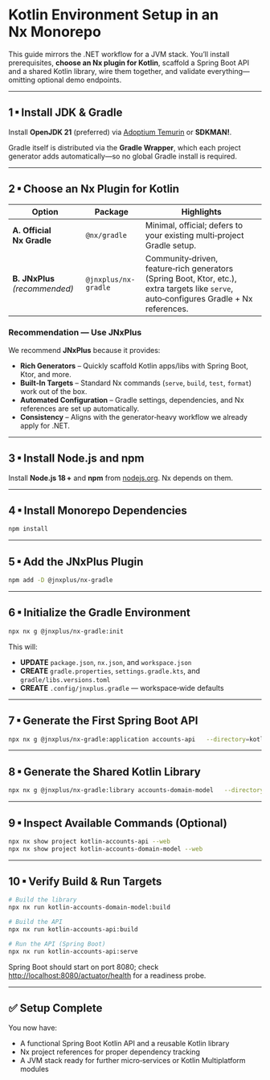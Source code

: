 # Kotlin Environment Setup in an Nx Monorepo

This guide mirrors the .NET workflow for a JVM stack. You’ll install prerequisites, **choose an Nx plugin for Kotlin**, scaffold a Spring Boot API and a shared Kotlin library, wire them together, and validate everything—omitting optional demo endpoints.

---

## 1 ▪ Install JDK & Gradle

Install **OpenJDK 21** (preferred) via [Adoptium Temurin](https://adoptium.net/) or **SDKMAN!**.

Gradle itself is distributed via the **Gradle Wrapper**, which each project generator adds automatically—so no global Gradle install is required.

---

## 2 ▪ Choose an Nx Plugin for Kotlin

| Option                         | Package              | Highlights                                                                                                                               |
| ------------------------------ | -------------------- | ---------------------------------------------------------------------------------------------------------------------------------------- |
| **A. Official Nx Gradle**      | `@nx/gradle`         | Minimal, official; defers to your existing multi‑project Gradle setup.                                                                   |
| **B. JNxPlus** _(recommended)_ | `@jnxplus/nx-gradle` | Community‑driven, feature‑rich generators (Spring Boot, Ktor, etc.), extra targets like `serve`, auto‑configures Gradle + Nx references. |

### Recommendation — Use JNxPlus

We recommend **JNxPlus** because it provides:

- **Rich Generators** – Quickly scaffold Kotlin apps/libs with Spring Boot, Ktor, and more.
- **Built‑In Targets** – Standard Nx commands (`serve`, `build`, `test`, `format`) work out of the box.
- **Automated Configuration** – Gradle settings, dependencies, and Nx references are set up automatically.
- **Consistency** – Aligns with the generator‑heavy workflow we already apply for .NET.

---

## 3 ▪ Install Node.js and npm

Install **Node.js 18 +** and **npm** from [nodejs.org](https://nodejs.org/). Nx depends on them.

---

## 4 ▪ Install Monorepo Dependencies

```bash
npm install
```

---

## 5 ▪ Add the JNxPlus Plugin

```bash
npm add -D @jnxplus/nx-gradle
```

---

## 6 ▪ Initialize the Gradle Environment

```bash
npx nx g @jnxplus/nx-gradle:init
```

This will:

- **UPDATE** `package.json`, `nx.json`, and `workspace.json`
- **CREATE** `gradle.properties`, `settings.gradle.kts`, and `gradle/libs.versions.toml`
- **CREATE** `.config/jnxplus.gradle` — workspace‑wide defaults

---

## 7 ▪ Generate the First Spring Boot API

```bash
npx nx g @jnxplus/nx-gradle:application accounts-api   --directory=kotlin/apps   --framework=spring-boot   --language=kotlin   --tags="lang:kotlin,scope:accounts"
```

---

## 8 ▪ Generate the Shared Kotlin Library

```bash
npx nx g @jnxplus/nx-gradle:library accounts-domain-model   --directory=kotlin/libs   --language=kotlin   --tags="lang:kotlin,scope:accounts"
```

---

## 9 ▪ Inspect Available Commands (Optional)

```bash
npx nx show project kotlin-accounts-api --web
npx nx show project kotlin-accounts-domain-model --web
```

---

## 10 ▪ Verify Build & Run Targets

```bash
# Build the library
npx nx run kotlin-accounts-domain-model:build

# Build the API
npx nx run kotlin-accounts-api:build

# Run the API (Spring Boot)
npx nx run kotlin-accounts-api:serve
```

Spring Boot should start on port 8080; check <http://localhost:8080/actuator/health> for a readiness probe.

---

## ✅ Setup Complete

You now have:

- A functional Spring Boot Kotlin API and a reusable Kotlin library
- Nx project references for proper dependency tracking
- A JVM stack ready for further micro‑services or Kotlin Multiplatform modules
